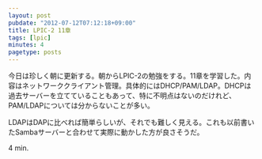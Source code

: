 ```yaml
---
layout: post
pubdate: "2012-07-12T07:12:18+09:00"
title: LPIC-2 11章
tags: [lpic]
minutes: 4
pagetype: posts
---
```

今日は珍しく朝に更新する。朝からLPIC-2の勉強をする。11章を学習した。内容はネットワーククライアント管理。具体的にはDHCP/PAM/LDAP。DHCPは過去サーバーを立てていることもあって、特に不明点はないのだけれど、PAM/LDAPについては分からないことが多い。

LDAPはDAPに比べれば簡単らしいが、それでも難しく見える。これも以前書いたSambaサーバーと合わせて実際に動かした方が良さそうだ。

4 min.
